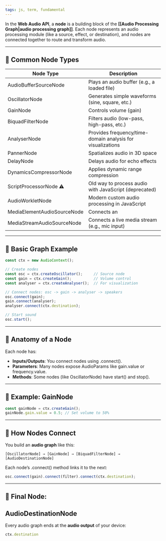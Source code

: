 ```yaml
---
tags: js, term, fundamental
---
```


In the **Web Audio API**, a **node** is a building block of the **[[Audio Processing Graph|audio processing graph]]**. Each node represents an audio processing module (like a source, effect, or destination), and nodes are connected together to route and transform audio.

---

## **🔹 Common Node Types**

|**Node Type**|**Description**|
|---|---|
|AudioBufferSourceNode|Plays an audio buffer (e.g., a loaded file)|
|OscillatorNode|Generates simple waveforms (sine, square, etc.)|
|GainNode|Controls volume (gain)|
|BiquadFilterNode|Filters audio (low-pass, high-pass, etc.)|
|AnalyserNode|Provides frequency/time-domain analysis for visualizations|
|PannerNode|Spatializes audio in 3D space|
|DelayNode|Delays audio for echo effects|
|DynamicsCompressorNode|Applies dynamic range compression|
|ScriptProcessorNode ⚠️|Old way to process audio with JavaScript (deprecated)|
|AudioWorkletNode|Modern custom audio processing in JavaScript|
|MediaElementAudioSourceNode|Connects an <audio> or <video> element to the graph|
|MediaStreamAudioSourceNode|Connects a live media stream (e.g., mic input)|

---

## **🔹 Basic Graph Example**

```js
const ctx = new AudioContext();

// Create nodes
const osc = ctx.createOscillator();     // Source node
const gain = ctx.createGain();          // Volume control
const analyser = ctx.createAnalyser();  // For visualization

// Connect nodes: osc -> gain -> analyser -> speakers
osc.connect(gain);
gain.connect(analyser);
analyser.connect(ctx.destination);

// Start sound
osc.start();
```

---

## **🔹 Anatomy of a Node**

Each node has:
- **Inputs/Outputs**: You connect nodes using .connect().
- **Parameters**: Many nodes expose AudioParams like gain.value or frequency.value.
- **Methods**: Some nodes (like OscillatorNode) have start() and stop().

---

## **🔹 Example: GainNode**

```js
const gainNode = ctx.createGain();
gainNode.gain.value = 0.5; // Set volume to 50%
```

---

## **🔸 How Nodes Connect**

You build an **audio graph** like this:

```ad-example
[OscillatorNode] → [GainNode] → [BiquadFilterNode] → [AudioDestinationNode]
```

Each node’s .connect() method links it to the next:

```js
osc.connect(gain).connect(filter).connect(ctx.destination);
```

---

## **🔸 Final Node:** 

## **AudioDestinationNode**

Every audio graph ends at the **audio output** of your device:

```js
ctx.destination
```
